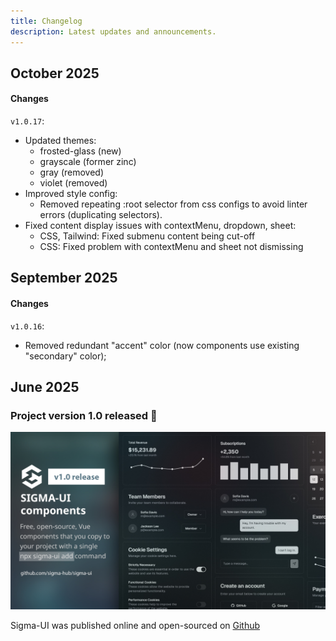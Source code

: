 ```yaml
---
title: Changelog
description: Latest updates and announcements.
---
```


## October 2025

#### Changes

`v1.0.17`: 
- Updated themes: 
  - frosted-glass (new)
  - grayscale (former zinc)
  - gray (removed)
  - violet (removed)
- Improved style config: 
  - Removed repeating :root selector from css configs to avoid linter errors (duplicating selectors).
- Fixed content display issues with contextMenu, dropdown, sheet:
  - CSS, Tailwind: Fixed submenu content being cut-off
  - CSS: Fixed problem with contextMenu and sheet not dismissing 

## September 2025

#### Changes

`v1.0.16`: 
- Removed redundant "accent" color (now components use existing "secondary" color);

## June 2025

### Project version 1.0 released 🎉

![Project version 1.0 released](../../assets/release-1.0-banner-2.jpg)

Sigma-UI was published online and open-sourced on [Github](https://github.com/sigma-hub/sigma-ui)
